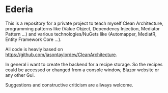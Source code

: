 # Ederia
This is a repository for a private project to teach myself Clean Architecture, programming patterns like (Value Object, Dependency Injection, Mediator Pattern ...) and various technologies/NuGets like (Automapper, MediatR, Entity Framework Core ...).

All code is heavly based on https://github.com/jasontaylordev/CleanArchitecture. 

In general i want to create the backend for a recipe storage. So the recipes could be accessed or changed from a console window, Blazor website or any other Gui.  

Suggestions and constructive criticism are allways welcome. 
